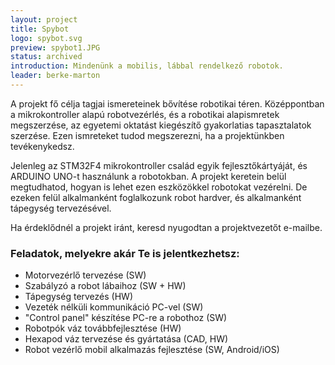 ```yaml
---
layout: project
title: Spybot
logo: spybot.svg
preview: spybot1.JPG
status: archived
introduction: Mindenünk a mobilis, lábbal rendelkező robotok.
leader: berke-marton
---
```


A projekt fő célja tagjai ismereteinek bővítése robotikai téren. Középpontban a mikrokontroller alapú robotvezérlés, és a robotikai alapismretek megszerzése, az egyetemi oktatást kiegészítő gyakorlatias tapasztalatok szerzése. Ezen ismreteket tudod megszerezni, ha a projektünkben tevékenykedsz.

Jelenleg az STM32F4 mikrokontroller család egyik fejlesztőkártyáját, és ARDUINO UNO-t használunk a robotokban. A projekt keretein belül megtudhatod, hogyan is lehet ezen eszközökkel robotokat vezérelni. De ezeken felül alkalmanként foglalkozunk robot hardver, és alkalmanként tápegység tervezésével.

Ha érdeklődnél a projekt iránt, keresd nyugodtan a projektvezetőt e-mailbe.

### Feladatok, melyekre akár Te is jelentkezhetsz:

-   Motorvezérlő tervezése (SW)
-   Szabályzó a robot lábaihoz (SW + HW)
-   Tápegység tervezés (HW)
-   Vezeték nélküli kommunikáció PC-vel (SW)
-   "Control panel" készítése PC-re a robothoz (SW)
-   Robotpók váz továbbfejlesztése (HW)
-   Hexapod váz tervezése és gyártatása (CAD, HW)
-   Robot vezérlő mobil alkalmazás fejlesztése (SW, Android/iOS)
